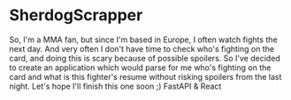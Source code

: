 # SherdogScrapper

So, I'm a MMA fan, but since I'm based in Europe, I often watch fights the next day. And very often I don't have time to check who's fighting on the card, and doing this is scary because of possible spoilers. So I've decided to create an application which would parse for me who's fighting on the card and what is this fighter's resume without risking spoilers from the last night. Let's hope I'll finish this one soon ;) 
FastAPI & React
